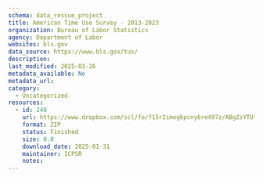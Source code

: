 ```yaml
---
schema: data_rescue_project 
title: American Time Use Survey - 2013-2023
organization: Bureau of Labor Statistics
agency: Department of Labor
websites: bls.gov
data_source: https://www.bls.gov/tus/
description: 
last_modified: 2025-03-26
metadata_available: No
metadata_url: 
category:
  - Uncategorized
resources:
  - id: 248
    url: https://www.dropbox.com/scl/fo/f15r2imeg6pcny6re497z/ABgZsYTUtMhEZo4vOJuU1-c/American%20Time%20Use%20Survey?rlkey=ey7kaoodi540d66s6kfvnqjn5&subfolder_nav_tracking=1&st=yor4g4l4&dl=0
    format: ZIP
    status: Finished
    size: 0.0
    download_date: 2025-01-31
    maintainer: ICPSR
    notes: 
---
```

